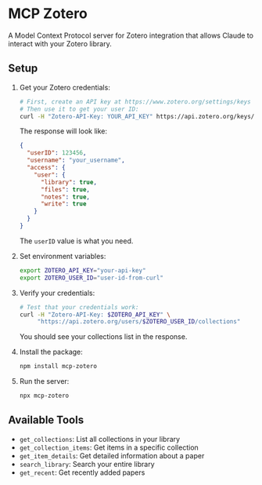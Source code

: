 # MCP Zotero

A Model Context Protocol server for Zotero integration that allows Claude to interact with your Zotero library.

## Setup

1. Get your Zotero credentials:

   ```bash
   # First, create an API key at https://www.zotero.org/settings/keys
   # Then use it to get your user ID:
   curl -H "Zotero-API-Key: YOUR_API_KEY" https://api.zotero.org/keys/current
   ```

   The response will look like:

   ```json
   {
     "userID": 123456,
     "username": "your_username",
     "access": {
       "user": {
         "library": true,
         "files": true,
         "notes": true,
         "write": true
       }
     }
   }
   ```

   The `userID` value is what you need.

2. Set environment variables:

   ```bash
   export ZOTERO_API_KEY="your-api-key"
   export ZOTERO_USER_ID="user-id-from-curl"
   ```

3. Verify your credentials:

   ```bash
   # Test that your credentials work:
   curl -H "Zotero-API-Key: $ZOTERO_API_KEY" \
        "https://api.zotero.org/users/$ZOTERO_USER_ID/collections"
   ```

   You should see your collections list in the response.

4. Install the package:

   ```bash
   npm install mcp-zotero
   ```

5. Run the server:
   ```bash
   npx mcp-zotero
   ```

## Available Tools

- `get_collections`: List all collections in your library
- `get_collection_items`: Get items in a specific collection
- `get_item_details`: Get detailed information about a paper
- `search_library`: Search your entire library
- `get_recent`: Get recently added papers
